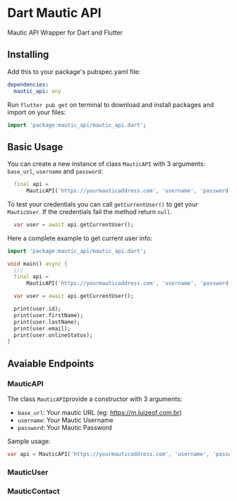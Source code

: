 # Dart Mautic API

Mautic API Wrapper for Dart and Flutter

## Installing

Add this to your package's pubspec.yaml file:

```yaml
dependencies:
  mautic_api: any
```

Run `flutter pub get` on terminal to download and install packages and import on your files:

```dart
import 'package:mautic_api/mautic_api.dart';
```

## Basic Usage

You can create a new instance of class `MauticAPI` with 3 arguments: `base_url`, `username` and `password`:

```dart
  final api =
      MauticAPI('https://yourmauticaddress.com', 'username', 'password');
```

To test your credentials you can call `getCurrentUser()` to 
get your `MauticUser`. If the credentials fail the method return `null`.

```dart
  var user = await api.getCurrentUser();
```

Here a complete example to get current user info:

```dart
import 'package:mautic_api/mautic_api.dart';

void main() async {
  ///
  final api =
      MauticAPI('https://yourmauticaddress.com', 'username', 'password');

  var user = await api.getCurrentUser();

  print(user.id);
  print(user.firstName);
  print(user.lastName);
  print(user.email);
  print(user.onlineStatus);
}
```

## Avaiable Endpoints

### MauticAPI

The class `MauticAPI`provide a constructor with 3 arguments:

- `base_url`: Your mautic URL (eg: https://m.luizeof.com.br)
- `username`: Your Mautic Username
- `password`: Your Mautic Password

Sample usage:

```dart
var api = MauticAPI('https://yourmauticaddress.com', 'username', 'password');
```

### MauticUser

### MauticContact

